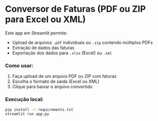 # Conversor de Faturas (PDF ou ZIP para Excel ou XML)

Este app em Streamlit permite:

- Upload de arquivos `.pdf` individuais ou `.zip` contendo múltiplos PDFs
- Extração de dados das faturas
- Exportação dos dados para `.xlsx` (Excel) ou `.xml`

### Como usar:
1. Faça upload de um arquivo PDF ou ZIP com faturas
2. Escolha o formato de saída (Excel ou XML)
3. Clique para baixar o arquivo convertido

### Execução local:
```bash
pip install -r requirements.txt
streamlit run app.py
```
